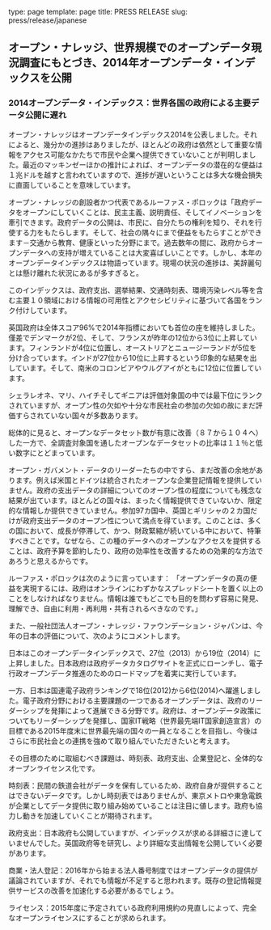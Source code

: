 type: page
template: page
title: PRESS RELEASE
slug: press/release/japanese

## オープン・ナレッジ、世界規模でのオープンデータ現況調査にもとづき、2014年オープンデータ・インデックスを公開

### 2014オープンデータ・インデックス：世界各国の政府による主要データ公開に遅れ

オープン・ナレッジはオープンデータインデックス2014を公表しました。それによると、幾分かの進捗はありましたが、ほとんどの政府は依然として重要な情報をアクセス可能なかたちで市民や企業へ提供できていないことが判明しました。最近のマッキンゼーほかの推計によれば、オープンデータの潜在的な便益は１兆ドルを越すと言われていますので、進捗が遅いということは多大な機会損失に直面していることを意味しています。

オープン・ナレッジの創設者かつ代表であるルーファス・ポロックは「政府データをオープンにしていくことは、民主主義、説明責任、そしてイノベーションを牽引できます。政府データの公開は、市民に、自分たちの権利を知り、それを行使する力をもたらします。そして、社会の隅々にまで便益をもたらすことができます－交通から教育、健康といった分野にまで。過去数年の間に、政府からオープンデータへの支持が増えていることは大変喜ばしいことです。しかし、本年のオープンデータインデックスは物語っています。現場の状況の進捗は、美辞麗句とは懸け離れた状況にあるが多すぎると。

このインデックスは、政府支出、選挙結果、交通時刻表、環境汚染レベル等を含む主要１０領域における情報の可用性とアクセシビリティに基づいて各国をランク付けしています。

英国政府は全体スコア96%で2014年指標においても首位の座を維持しました。僅差でデンマークが2位、そして、フランスが昨年の12位から3位に上昇しています。フィンランドが4位に位置し、オーストリアとニュージーランドが5位を分け合っています。インドが27位から10位に上昇するという印象的な結果を出しています。そして、南米のコロンビアやウルグアイがともに12位に位置しています。

シェラレオネ、マリ、ハイチそしてギニアは評価対象国の中では最下位にランクされていますが、オープン性の欠如や十分な市民社会の参加の欠如の故にまだ評価すらされていない国々が多数あります。

総体的に見ると、オープンなデータセット数が有意に改善（８７から１０４へ）した一方で、全調査対象国を通したオープンなデータセットの比率は１１％と低い数字にとどまっています。

オープン・ガバメント・データのリーダーたちの中ですら、まだ改善の余地があります。例えば米国とドイツは統合されたオープンな企業登記情報を提供していません。政府の支出データの詳細についてのオープン性の程度についても残念な結果が出ています。ほとんどの国々は、まったく情報提供できていないか、限定的な情報しか提供できていません。参加97カ国中、英国とギリシャの２カ国だけが政府支出データのオープン性について満点を得ています。このことは、多くの国において、成長が停滞して、かつ、財政緊縮が続いている中において、特筆すべきことです。なぜなら、この種のデータへのオープンなアクセスを提供することは、政府予算を節約したり、政府の効率性を改善するための効果的な方法であろうと思えるからです。

ルーファス・ポロックは次のように言っています：
「オープンデータの真の便益を実現するには、政府はオンラインにわずかなスプレッドシートを置く以上のことをしなければなりません。情報は誰でもどこでも目的を問わず容易に発見、理解でき、自由に利用・再利用・共有されるべきなのです。」


また、一般社団法人オープン・ナレッジ・ファウンデーション・ジャパンは、今年の日本の評価について、次のようにコメントします。

日本はこのオープンデータインデックスで、27位（2013）から19位（2014）に上昇しました。日本政府は政府データカタログサイトを正式にローンチし、電子行政オープンデータ推進のためのロードマップを着実に実行しています。

一方、日本は国連電子政府ランキングで18位(2012)から6位(2014)へ躍進しました。電子政府分野における主要課題の一つであるオープンデータは、政府のリーダーシップを発揮によって進展できる分野です。政府は、オープンデータ政策についてもリーダーシップを発揮し、国家IT戦略（世界最先端IT国家創造宣言）の目標である2015年度末に世界最先端の国々の一員となることを目指し、今後はさらに市民社会との連携を強めて取り組んでいただきたいと考えます。

その目標のために取組むべき課題は、時刻表、政府支出、企業登記と、全体的なオープンライセンス化です。

時刻表：民間の鉄道会社がデータを保有しているため、政府自身が提供することはできないデータです。しかし時刻表ではありませんが、東京メトロや東急電鉄が企業としてデータ提供に取り組み始めていることは注目に値します。政府も協力し動きを加速していくことが期待されます。

政府支出：日本政府も公開していますが、インデックスが求める詳細さに達していませんでした。英国政府等を研究し、より詳細な支出情報を公開していく必要があります。

商業・法人登記：2016年から始まる法人番号制度ではオープンデータの提供が議論されていますが、それでも情報が不足すると思われます。既存の登記情報提供サービスの改善を加速化する必要があるでしょう。

ライセンス：2015年度に予定されている政府利用規約の見直しによって、完全なオープンライセンスにすることが求められます。
